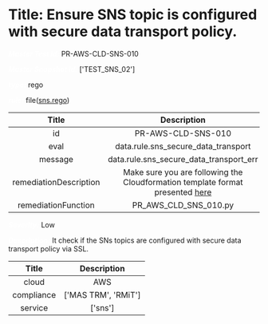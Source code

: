 



# Title: Ensure SNS topic is configured with secure data transport policy.


***<font color="white">Master Test Id:</font>*** PR-AWS-CLD-SNS-010

***<font color="white">Master Snapshot Id:</font>*** ['TEST_SNS_02']

***<font color="white">type:</font>*** rego

***<font color="white">rule:</font>*** file([sns.rego])  
  
  
  
  

|Title|Description|
| :---: | :---: |
|id|PR-AWS-CLD-SNS-010|
|eval|data.rule.sns_secure_data_transport|
|message|data.rule.sns_secure_data_transport_err|
|remediationDescription|Make sure you are following the Cloudformation template format presented <a href='https://boto3.amazonaws.com/v1/documentation/api/latest/reference/services/sns.html#SNS.Client.get_topic_attributes' target='_blank'>here</a>|
|remediationFunction|PR_AWS_CLD_SNS_010.py|


***<font color="white">Severity:</font>*** Low

***<font color="white">Description:</font>*** It check if the SNs topics are configured with secure data transport policy via SSL.  
  
  

|Title|Description|
| :---: | :---: |
|cloud|AWS|
|compliance|['MAS TRM', 'RMiT']|
|service|['sns']|



[sns.rego]: https://github.com/prancer-io/prancer-compliance-test/tree/master/aws/cloud/sns.rego

